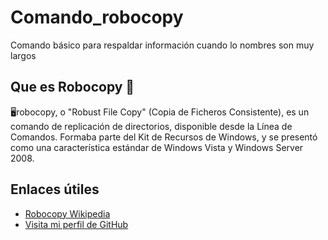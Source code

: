 # Comando_robocopy
Comando básico para respaldar información cuando lo nombres son muy largos

## Que es Robocopy :bug:

🖥️robocopy, o "Robust File Copy" (Copia de Ficheros Consistente), es un comando de replicación de directorios, disponible desde la Línea de Comandos. 
Formaba parte del Kit de Recursos de Windows, y se presentó como una característica estándar de Windows Vista y Windows Server 2008.


## Enlaces útiles

- [Robocopy Wikipedia](https://es.wikipedia.org/wiki/Robocopy)
- [Visita mi perfil de GitHub](https://github.comm/cesarpaulino)
